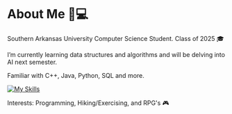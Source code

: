 # About Me 🙋💻 

Southern Arkansas University Computer Science Student. Class of 2025 🎓

I’m currently learning data structures and algorithms and will be delving into AI next semester.

Familiar with C++, Java, Python, SQL and more.

[![My Skills](https://skillicons.dev/icons?i=py,cpp,java,dart,php,mysql&them=dark)](https://skillicons.dev)


Interests: Programming, Hiking/Exercising, and RPG's 🎮
